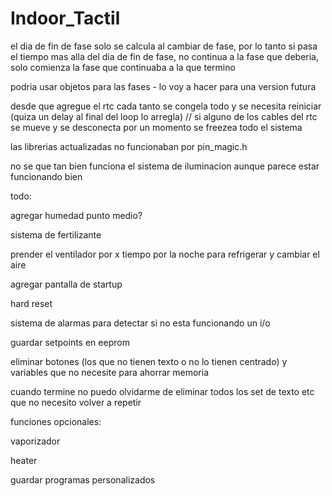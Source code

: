 # Indoor_Tactil
el dia de fin de fase solo se calcula al cambiar de fase, por lo tanto si pasa el tiempo mas alla del dia de fin de fase, no continua a la fase que deberia, solo comienza la fase que continuaba a la que termino

podria usar objetos para las fases - lo voy a hacer para una version futura

desde que agregue el rtc cada tanto se congela todo y se necesita reiniciar (quiza un delay al final del loop lo arregla) // si alguno de los cables del rtc se mueve y se desconecta por un momento se freezea todo el sistema

las librerias actualizadas no funcionaban por pin_magic.h

no se que tan bien funciona el sistema de iluminacion aunque parece estar funcionando bien

todo:

agregar humedad punto medio?

sistema de fertilizante

prender el ventilador por x tiempo por la noche para refrigerar y cambiar el aire

agregar pantalla de startup

hard reset

sistema de alarmas para detectar si no esta funcionando un i/o

guardar setpoints en eeprom

eliminar botones (los que no tienen texto o no lo tienen centrado) y variables que no necesite para ahorrar memoria

cuando termine no puedo olvidarme de eliminar todos los set de texto etc que no necesito volver a repetir

funciones opcionales:

vaporizador

heater

guardar programas personalizados